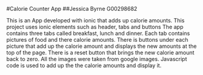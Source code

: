 #Calorie Counter App
##Jessica Byrne G00298682

This is an App developed with ionic that adds up calorie amounts.
This project uses ionic elements such as header, tabs and buttons
The app contains three tabs called breakfast, lunch and dinner.
Each tab contains pictures of food and there calorie amounts.
There is buttons under each picture that add up the calorie amount and displays the new amounts at the top of the page.
There is a reset button that brings the new calorie amount back to zero.
All the images were taken from google images.
Javascript code is used to add up the the calorie amounts and display it.
